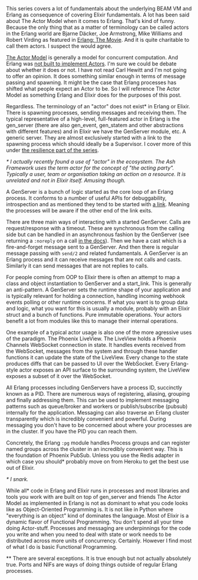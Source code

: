 This series covers a lot of fundamentals about the underlying BEAM VM and Erlang as consequence of covering Elixir fundamentals. A lot has been said about The Actor Model when it comes to Erlang. That's kind of funny. Because the only thing that as a matter of terminology can be called actors in the Erlang world are Bjarne Däcker, Joe Armstrong, Mike Williams and Robert Virding as featured in [Erlang: The Movie](https://www.youtube.com/watch?v=xrIjfIjssLE). And it is quite charitable to call them actors. I suspect the would agree.

[The Actor Model](https://en.wikipedia.org/wiki/Actor_model) is generally a model for concurrent computation. And Erlang was [not built to implement Actors](https://erlang.org/pipermail/erlang-questions/2014-June/079794.html). I'm sure we could be debate about whether it does or not. I have not read Carl Hewitt and I'm not going to offer an opinion. It does something similar enough in terms of message passing and spawning. It might be the case that Erlang processes has shifted what people expect an Actor to be. So I will reference The Actor Model as something Erlang and Elixir does for the purposes of this post.

Regardless. The terminology of an "actor" does not exist* in Erlang or Elixir. There is spawning processes, sending messages and receiving them. The typical representative of a high-level, full-featured actor in Erlang is the gen_server (there are also gen_event, gen_statem and other abstractions with different features) and in Elixir we have the GenServer module, etc. A generic server. They are almost exclusively started with a link to the spawning process which should ideally be a Supervisor. I cover more of this under [the resilience part of the series](/unpacking-elixir-resilience.html).

*\*  I actually recently found a use of "actor" in the ecosystem. The Ash Framework uses the term actor for the concept of "the acting party". Typically a user, team or organisation taking an action on a resource. It is unrelated and not in Elixir itself. Amusing though.*

A GenServer is a bunch of logic started as the core loop of an Erlang process. It conforms to a number of useful APIs for debuggability, introspection and as mentioned they tend to be started with [a link](https://www.erlang.org/doc/man/erlang#link-1). Meaning the processes will be aware if the other end of the link exits.

There are three main ways of interacting with a started GenServer. Calls are request/response with a timeout. These are synchronous from the calling side but can be handled in an asynchronous fashion by the GenServer (see returning  a `:noreply` on a call [in the docs](https://hexdocs.pm/elixir/1.12/GenServer.html#c:handle_call/3)).        Then we have a cast which is a fire-and-forget message sent to a GenServer. And then there is regular message passing with `send/2` and related fundamentals. A GenServer is an Erlang process and it can receive messages that are not calls and casts. Similarly it can send messages that are not replies to calls.

For people coming from OOP to Elixir there is often an attempt to map a class and object instantiation to GenServer and a start_link. This is generally an anti-pattern. A GenServer sets the runtime shape of your application and is typically relevant for holding a connection, handling incoming webhook events polling or other runtime concerns. If what you want is to group data and logic, what you want for this is usually a module, probably with an Elixir struct and a bunch of functions. Pure immutable operations. Your actors benefit a lot from modules like this to manage their internal operations.

One example of a typical actor usage is also one of the more agressive uses of the paradigm. The Phoenix LiveView. The LiveView holds a Phoenix Channels WebSocket connection in state. It handles events received from the WebSocket, messages from the system and through these handler functions it can update the state of the LiveView. Every change to the state produces diffs that can be passed to UI over the WebSocket. Every Erlang-style actor exposes an API surface to the surrounding system, the LiveView exposes a subset of it over the WebSocket.

All Erlang processes including GenServers have a process ID, succinctly known as a PID. There are numerous ways of registering, aliasing, grouping and finally addressing them. This can be used to implement messaging patterns such as queue/broker and workers or publish/subscribe (pubsub) internally for the application. Messaging can also traverse an Erlang cluster transparently which is incredibly convenient and powerful. During messaging you don't have to be concerned about where your processes are in the cluster. If you have the PID you can reach them.

Concretely, the Erlang `:pg` module handles Process groups and can register named groups across the cluster in an incredibly convenient way. This is the foundation of Phoenix PubSub. Unless you use the Redis adapter in which case you should* probably move on from Heroku to get the best use out of Elixir.

*\* I snark.*

While all* code in Erlang and Elixir runs in processes and most libraries and tools you work with are built on top of gen_server and friends The Actor Model as implemented in Erlang is not as dominant to what you code looks like as Object-Oriented Programming is. It is not like in Python where "everything is an object" kind of dominates the language. Most of Elixir is a dynamic flavor of Functional Programming. You don't spend all your time doing Actor-stuff. Processes and messaging are underpinnings for the code you write and when you need to deal with state or work needs to be distributed across more units of concurrency. Certainly. However I find most of what I do is basic Functional Programming.

*\*  There are several exceptions. It is true enough but not actually absolutely true. Ports and NIFs are ways of doing things outside of regular Erlang processes.

